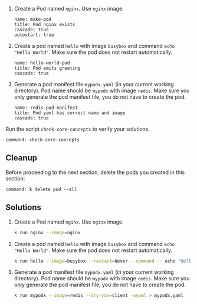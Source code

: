 
1. Create a Pod named `nginx`. Use `nginx` image.

    ```examiner:execute-test
    name: make-pod
    title: Pod nginx exists
    cascade: true
    autostart: true
    ```

1. Create a pod named `hello` with image `busybox` and command `echo "Hello World"`. Make sure the pod does not restart automatically.

    ```examiner:execute-test
    name: hello-world-pod
    title: Pod emits greeting
    cascade: true
    ```

1. Generate a pod manifest file `mypodx.yaml` (in your current working directory). Pod name should be `mypodx` with image `redis`. Make sure you only generate the pod manifest file, you do not have to create the pod.

    ```examiner:execute-test
    name: redis-pod-manifest
    title: Pod yaml has correct name and image
    cascade: true
    ```

Run the script `check-core-concepts` to verify your solutions.

```terminal:execute
command: check-core-concepts
```

## Cleanup

Before proceeding to the next section, delete the pods you created in this section:

```terminal:execute
command: k delete pod --all
```

## Solutions

1. Create a Pod named `nginx`. Use `nginx` image.

    ```bash
    k run nginx --image=nginx
    ```

1. Create a pod named `hello` with image `busybox` and command `echo "Hello World"`. Make sure the pod does not restart automatically.

    ```bash
    k run hello --image=busybox --restart=Never --command -- echo "Hello World"
    ```

1. Generate a pod manifest file `mypodx.yaml` (in your current working directory). Pod name should be `mypodx` with image `redis`. Make sure you only generate the pod manifest file, you do not have to create the pod.

    ```bash
    k run mypodx --image=redis --dry-run=client -oyaml > mypodx.yaml
    ```
